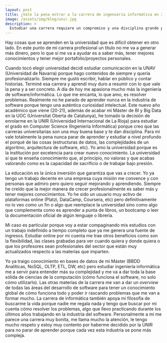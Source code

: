 ```yaml
---
layout: post
title: ¿Vale la pena entrar a la carrera de ingeniería informática en 2020?
image: /assets/img/blog/unir.jpg
description: >
  Estudiar una carrera requiere un compromiso y una disciplina grande porque son mínimo 4 años de tu tiempo. En este post te cuento lo que busco aprender en esta carrera con especialización en Computer Science y por qué considero que es una buena opción entrar en 2020.  <!--more-->
---
```


Hay cosas que se aprenden en la universidad que es difícil obtener en otro lado. En este punto de mi carrera profesional un título no me va a generar más dinero, pero lo que sí me va a ayudar es a saber más, tener mejores conocimientos y tener mejor portafolio/proyectos personales.

<!--more-->

Cuando tocó elegir universidad decidí estudiar comunicación en la UNAV (Universidad de Navarra) porque hago contenidos de siempre y quería profesionalizarlo. Siempre me gustó escribir, hablar en público y contar historias. Terminé esa carrera y aprendí muy duro a resumir con lo que vale la pena y a ser concreto. A día de hoy me apasiona mucho más la ingeniería de software/informática. Lo que me encanta, lo que amo, es resolver problemas. Realmente no he parado de aprender nunca en la industria de software porque tengo una auténtica curiosidad intelectual. Este nuevo año académico que viene (20-21), además de acabar mi Máster de BI y Big Data en la UOC (Universitat Oberta de Catalunya), he tomado la decisión de enrolarme en la UNIR (Universidad Internacional de La Rioja) para estudiar el grado en Computer Science (Ingeniería Informática) porque creo que las carreras universitarias son una muy buena base y te dan disciplina. Para mí vale totalmente la pena nunca parar de aprender y estudiar a nivel profundo el porqué de las cosas (estructuras de datos, las complejidades de un algoritmo, arquitectura de software, etc). Yo amo la universidad porque es la institución por excelencia para crear nuevo conocimiento. La universidad sí que te enseña conocimiento que, al principio, no valoras y que acabas valorando como es la capacidad de sacrificio o de trabajar bajo presión.

La educación es la única inversión que garantiza que vas a crecer. Yo ya tengo un trabajo decente en una empresa cuya misión me convence y con personas que admiro pero quiero seguir mejorando y aprendiendo. Siempre he creído que la mejor manera de crecer profesionalmente es saber más y tener mejores conocimientos. Yo he sido un usuario muy activo de plataformas online (Platzi, DataCamp, Coursera, etc) pero definitivamente no lo veo como un fin o algo que reemplace la universidad sino como algo que complementa como es aprender a punta de libros, un bootcamp o leer la documentación oficial de algún lenguaje o librería.

Mi caso es particular porque voy a estar compaginando mis estudios con un trabajo indefinido a tiempo completo que ya me genera una fuente de ingresos. Estudiar online por mi cuenta me trae otros beneficios como son la flexibilidad, las clases grabadas para ver cuando quiera y donde quiera o que los profesores sean profesionales del sector que están muy actualizados respecto a las materias que imparten.

Yo ya traigo conocimiento en bases de datos de mi Máster (BBDD Analíticas, NoSQL, OLTP, ETL, DW, etc) pero estudiar ingeniería informática me a servir para entender más su complejidad y me va a dar toda la base sólida de ciencias de la computación (cómo funciona el software, no solo cómo utilizarlo). Las otras materias de la carrera me van a dar un *overview* de todas las áreas del desarrollo de software para tener un conocimiento global de cómo funciona todo y poder ir rascando problemas que me van a formar mucho. La carrera de informática también apoya mi filosofía de buscarme la vida porque nadie me regala nada y tengo que buscar por mi cuenta cómo resolver los problemas, algo que llevo practicando durante los últimos años trabajando en la industria del software. Personalmente a mí me parece una carrera muy bonita, me llama mucho la atención, le tengo mucho respeto y estoy muy contento por haberme decidido por la UNIR para no parar de aprender porque cada vez esta industria se pone más compleja.

